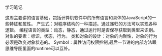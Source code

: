 学习笔记

这周主要讲的语言基础，包括计算机软件中的所有语言和具体的JavaScript的一些特征和属性。
产生式：对程序结构的一种描述。通过递归的方法可以实现各种逻辑。
编程语言的类型：动态，静态，通过运行时是否保存获取到类型来识别。
对象的要素：标识，状态，行为。
类和对象的设计：对象的内聚性，对象的行为必须是改变对象状态的。
Symbol：属性访问权限控制,最后一节讲的内部方法跟思维导图里面的runtime可以互补。
